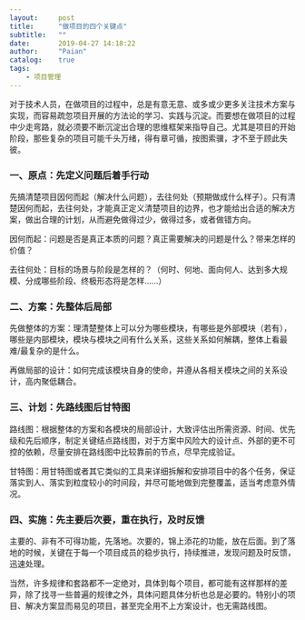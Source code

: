 ```yaml
---
layout:     post
title:      "做项目的四个关键点"
subtitle:   ""
date:       2019-04-27 14:18:22
author:     "Paian"
catalog:    true
tags:
    - 项目管理
---
```


对于技术人员，在做项目的过程中，总是有意无意、或多或少更多关注技术方案与实现，而容易疏忽项目开展的方法论的学习、实践与沉淀。而要想在做项目的过程中少走弯路，就必须要不断沉淀出合理的思维框架来指导自己。尤其是项目的开始阶段，那些复杂的项目可能千头万绪，得有章可循，按图索骥，才不至于顾此失彼。

### 一、原点：先定义问题后着手行动

先搞清楚项目因何而起（解决什么问题），去往何处（预期做成什么样子）。只有清楚因何而起，去往何处，才能真正定义清楚项目的边界，也才能给出合适的解决方案，做出合理的计划，从而避免做得过少，做得过多，或者做错方向。

因何而起：问题是否是真正本质的问题？真正需要解决的问题是什么？带来怎样的价值？

去往何处：目标的场景与阶段是怎样的？（何时、何地、面向何人、达到多大规模、分成哪些阶段、终极形态将是怎样……）

### 二、方案：先整体后局部

先做整体的方案：理清楚整体上可以分为哪些模块，有哪些是外部模块（若有），哪些是内部模块，模块与模块之间有什么关系，这些关系如何解耦，整体上看最难/最复杂的是什么。

再做局部的设计：如何完成该模块自身的使命，并遵从各相关模块之间的关系设计，高内聚低耦合。

### 三、计划：先路线图后甘特图

路线图：根据整体的方案和各模块的局部设计，大致评估出所需资源、时间、优先级和先后顺序，制定关键结点路线图，对于方案中风险大的设计点、外部的更不可控的依赖，尽量安排在路线图中比较靠前的节点，尽早完成验证。

甘特图：用甘特图或者其它类似的工具来详细拆解和安排项目中的各个任务，保证落实到人、落实到粒度较小的时间段，并尽可能地做到完整覆盖，适当考虑意外情况。

### 四、实施：先主要后次要，重在执行，及时反馈

主要的、非有不可得功能，先落地。次要的，锦上添花的功能，放在后面。到了落地的时候，关键在于每一个项目成员的稳步执行，持续推进，发现问题及时反馈，迅速处理。

当然，许多规律和套路都不一定绝对，具体到每个项目，都可能有这样那样的差异，除了找寻一些普遍的规律之外，具体问题具体分析也总是必要的。特别小的项目、解决方案显而易见的项目，甚至完全用不上方案设计，也无需路线图。
